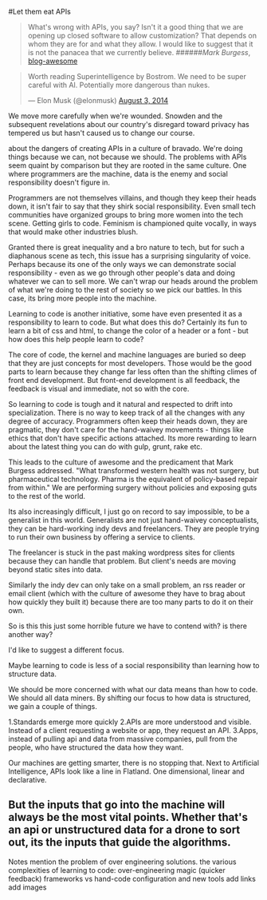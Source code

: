 #Let them eat APIs

>What's wrong with APIs, you say? Isn't it a good thing that we are opening up closed software to allow customization? That depends on whom they are for and what they allow. I would like to suggest that it is not the panacea that we currently believe.
######*Mark Burgess*, [blog-awesome](http://markburgess.org/blog_awesome.html) 


<blockquote class="twitter-tweet" lang="en"><p>Worth reading Superintelligence by Bostrom. We need to be super careful with AI. Potentially more dangerous than nukes.</p>&mdash; Elon Musk (@elonmusk) <a href="https://twitter.com/elonmusk/statuses/495759307346952192">August 3, 2014</a></blockquote>
<script async src="//platform.twitter.com/widgets.js" charset="utf-8"></script>


We move more carefully when we're wounded. Snowden and the subsequent revelations about our country's disregard toward privacy has tempered us but hasn't caused us to change our course. 

about the dangers of creating APIs in a culture of bravado. We're doing things because we can, not because we should. 
The problems with APIs seem quaint by comparison but they are rooted in the same culture. One where programmers are the machine, data is the enemy and social responsibility doesn't figure in.

Programmers are not themselves villains, and though they keep their heads down, it isn't fair to say that they shirk social responsibility. Even small tech communities have organized groups to bring more women into the tech scene. Getting girls to code. Feminism is championed quite vocally, in ways that would make other industries blush.

Granted there is great inequality and a bro nature to tech, but for such a diaphanous scene as tech, this issue has a surprising singularity of voice. Perhaps because its one of the only ways we can demonstrate social responsibility - even as we go through other people's data and doing whatever we can to sell more. We can't wrap our heads around the problem of what we're doing to the rest of society so we pick our battles. In this case, its bring more people into the machine.

Learning to code is another initiative, some have even presented it as a responsibility to learn to code. But what does this do? Certainly its fun to learn a bit of css and html, to change the color of a header or a font - but how does this help people learn to code? 

The core of code, the kernel and machine languages are buried so deep that they are just concepts for most developers. Those would be the good parts to learn because they change far less often than the shifting climes of front end development. But front-end development is all feedback, the feedback is visual and immediate, not so with the core.

So learning to code is tough and it natural and respected to drift into specialization. There is no way to keep track of all the changes with any degree of accuracy. Programmers often keep their heads down, they are pragmatic, they don't care for the hand-waivey movements - things like ethics that don't have specific actions attached. Its more rewarding to learn about the latest thing you can do with gulp, grunt, rake etc. 

This leads to the culture of awesome and the predicament that Mark Burgess addressed. 
"What transformed western health was not surgery, but pharmaceutical technology. Pharma is the equivalent of policy-based repair from within."
We are performing surgery without policies and exposing guts to the rest of the world.

Its also increasingly difficult, I just go on record to say impossible, to be a generalist in this world. Generalists are not just hand-waivey conceptualists, they can be hard-working indy devs and freelancers. They are people trying to run their own business by offering a service to clients. 

The freelancer is stuck in the past making wordpress sites for clients because they can handle that problem. But client's needs are moving beyond static sites into data. 

Similarly the indy dev can only take on a small problem, an rss reader or email client (which with the culture of awesome they have to brag about how quickly they built it) because there are too many parts to do it on their own.

So is this this just some horrible future we have to contend with? is there another way?

I'd like to suggest a different focus. 

Maybe learning to code is less of a social responsibility than learning how to structure data.

We should be more concerned with what our data means than how to code. We should all data miners. By shifting our focus to how data is structured, we gain a couple of things.

1.Standards emerge more quickly
2.APIs are more understood and visible. Instead of a client requesting a website or app, they request an API.
3.Apps, instead of pulling api and data from massive companies, pull from the people, who have structured the data how they want.

Our machines are getting smarter, there is no stopping that. Next to Artificial Intelligence, APIs look like a line in Flatland. One dimensional, linear and declarative. 

But the inputs that go into the machine will always be the most vital points. Whether that's an api or unstructured data for a drone to sort out, its the inputs that guide the algorithms. 
---
Notes
mention the problem of over engineering solutions.
the various complexities of learning to code:
	over-engineering
	magic (quicker feedback) frameworks vs hand-code
	configuration and new tools
add links
add images